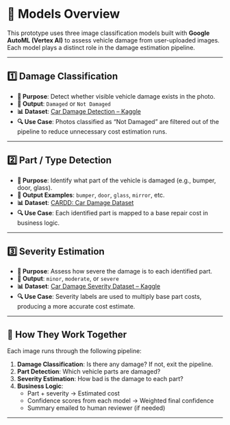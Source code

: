# 🤖 Models Overview

This prototype uses three image classification models built with **Google AutoML (Vertex AI)** to assess vehicle damage from user-uploaded images. Each model plays a distinct role in the damage estimation pipeline.

---

## 1️⃣ Damage Classification

- **🧠 Purpose**: Detect whether visible vehicle damage exists in the photo.
- **🎯 Output**: `Damaged` or `Not Damaged`
- **📊 Dataset**: [Car Damage Detection – Kaggle](https://www.kaggle.com/datasets/anujms/car-damage-detection)
- **🔍 Use Case**: Photos classified as “Not Damaged” are filtered out of the pipeline to reduce unnecessary cost estimation runs.

---

## 2️⃣ Part / Type Detection

- **🧠 Purpose**: Identify what part of the vehicle is damaged (e.g., bumper, door, glass).
- **🎯 Output Examples**: `bumper`, `door`, `glass`, `mirror`, etc.
- **📊 Dataset**: [CARDD: Car Damage Dataset](https://cardd-ustc.github.io/)
- **🔍 Use Case**: Each identified part is mapped to a base repair cost in business logic.

---

## 3️⃣ Severity Estimation

- **🧠 Purpose**: Assess how severe the damage is to each identified part.
- **🎯 Output**: `minor`, `moderate`, or `severe`
- **📊 Dataset**: [Car Damage Severity Dataset – Kaggle](https://www.kaggle.com/datasets/prajwalbhamere/car-damage-severity-dataset)
- **🔍 Use Case**: Severity labels are used to multiply base part costs, producing a more accurate cost estimate.

---

## 🧩 How They Work Together

Each image runs through the following pipeline:

1. **Damage Classification**: Is there any damage? If not, exit the pipeline.
2. **Part Detection**: Which vehicle parts are damaged?
3. **Severity Estimation**: How bad is the damage to each part?
4. **Business Logic**:
   - Part + severity → Estimated cost
   - Confidence scores from each model → Weighted final confidence
   - Summary emailed to human reviewer (if needed)

---
